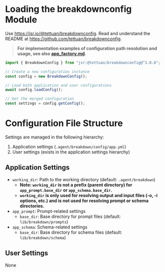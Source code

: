# Loading the breakdownconfig Module

Use https://jsr.io/@tettuan/breakdownconfig. Read and understand the README at
https://github.com/tettuan/breakdownconfig.

> **For implementation examples of configuration path resolution and usage, see also [app_factory.md](./app_factory.md).**

```ts
import { BreakdownConfig } from "jsr:@tettuan/breakdownconfig@^1.0.6";

// Create a new configuration instance
const config = new BreakdownConfig();

// Load both application and user configurations
await config.loadConfig();

// Get the merged configuration
const settings = config.getConfig();
```

# Configuration File Structure

Settings are managed in the following hierarchy:

1. Application settings (`.agent/breakdown/config/app.yml`)
2. User settings (exists in the application settings hierarchy)

## Application Settings

- `working_dir`: Path to the working directory (default: `.agent/breakdown`)
  - **Note: `working_dir` is not a prefix (parent directory) for `app_prompt.base_dir` or `app_schema.base_dir`.**
  - **`working_dir` is only used for resolving output and input files (-o, -i options, etc.) and is not used for resolving prompt or schema directories.**
- `app_prompt`: Prompt-related settings
  - `base_dir`: Base directory for prompt files (default: `lib/breakdown/prompts`)
- `app_schema`: Schema-related settings
  - `base_dir`: Base directory for schema files (default: `lib/breakdown/schema`)

## User Settings

None 
